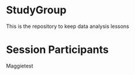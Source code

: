 # StudyGroup
This is the repository to keep data analysis lessons

# Session Participants
Maggietest
